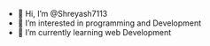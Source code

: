 - 👋 Hi, I’m @Shreyash7113
- 👀 I’m interested in programming and Development
- 🌱 I’m currently learning web Development

<!---
Shreyash7113/Shreyash7113 is a ✨ special ✨ repository because its `README.md` (this file) appears on your GitHub profile.
You can click the Preview link to take a look at your changes.
--->
